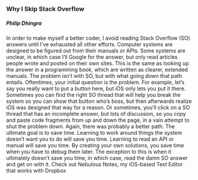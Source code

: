 ### Why I Skip Stack Overflow
##### Philip Dhingra
In order to make myself a better coder, I avoid reading Stack Overflow (SO) answers until I’ve exhausted all other efforts. Computer systems are designed to be figured out from their manuals or APIs. Some systems are unclear, in which case I’ll Google for the answer, but only read articles people wrote and posted on their own sites. This is the same as looking up the answer in a programming book, which are written as clearer, extended manuals.
The problem isn’t with SO, but with what going down that path entails. Oftentimes, your initial question is the problem. For example, let’s say you really want to put a button here, but iOS only lets you put it there. Sometimes you can find the right SO thread that will help you break the system so you can show that button who’s boss, but then afterwards realize iOS was designed that way for a reason. Or sometimes, you’ll click on a SO thread that has an incomplete answer, but lots of discussion, so you copy and paste code fragments from up and down the page, in a vain attempt to shut the problem down. Again, there was probably a better path.
The ultimate goal is to save time. Learning to work around things the system doesn’t want you to do will save you time. Learning to read an API or manual will save you time. By creating your own solutions, you save time when you have to debug them later.
The exception to this is when it ultimately doesn’t save you time, in which case, read the damn SO answer and get on with it.
Check out Nebulous Notes, my iOS-based Text Editor that works with Dropbox
